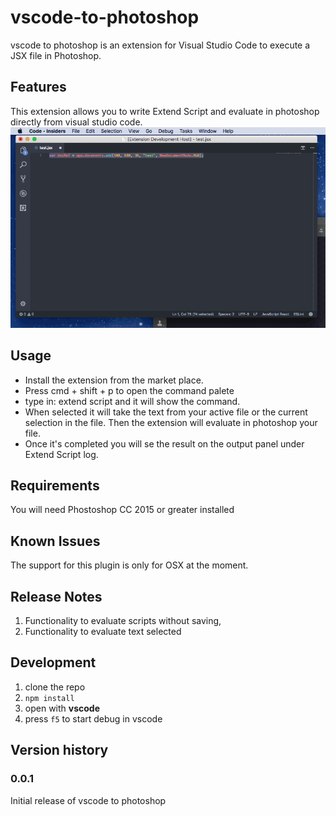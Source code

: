 # vscode-to-photoshop

vscode to photoshop is an extension for Visual Studio Code to execute a JSX file in Photoshop.

## Features
This extension allows you to write Extend Script and evaluate in photoshop directly from visual studio code.
![vscode-to-photoshop](src/images/vscode-to-photoshop.gif)
## Usage
- Install the extension from the market place.
- Press cmd + shift + p to open the command palete
- type in: extend script and it will show the command.
- When selected it will take the text from your active file or the current selection in the file. Then the extension will evaluate in photoshop your file.
- Once it's completed you will se the result on the output panel under Extend Script log.

## Requirements
You will need Phostoshop CC 2015 or greater installed 

## Known Issues

The support for this plugin is only for OSX at the moment.

## Release Notes

1. Functionality to evaluate scripts without saving, 
1. Functionality to evaluate text selected

## Development

1. clone the repo
2. `npm install`
3. open with **vscode**
4. press `f5` to start debug in vscode

## Version history

### 0.0.1

Initial release of vscode to photoshop
